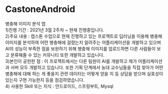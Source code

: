 # CastoneAndroid
 병충해 이미지 분석 앱 <br>
1)진행 기간 : 2021년 3월 2주차 ~ 현재 진행중입니다. <br>
2)주요 내용 : 캡스톤 수업으로 현재 진행하고 있는 프로젝트로 딥러닝을 이용해 병충해 이미지를 분석하여 어떤 병충해에 걸렸는지 알려주는 어플리케이션을 개발하고 있으며 
AI의 성능이 부족한 점을 보완하기 위해 병충해 이미지를 업로드하면 다른 사람들이 보고 분류해줄 수 있는 커뮤니티 또한 개발하고 있습니다. <br>
3)본인이 공헌한 점 : 이 프로젝트에서는 다른 팀원이 AI를 개발하고 제가 어플리케이션과 서버 모두 개발하고 있습니다. 또한 기획 단계에서 농대 교수님들을 직접 찾아가 
어떤 병충해에 대해 하는 게 좋을지 관련 데이터는 어떻게 얻을 지 등 상담을 받으며 실효성이 있는지 구현 가능한지 등을 점검하였습니다. <br>
4) 사용한 Skill 또는 지식 : 안드로이드, 스프링부트, Mysql <br>
